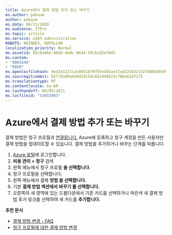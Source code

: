 ```yaml
---
title: Azure에서 결제 방법 추가 또는 바꾸기
ms.author: pebaum
author: pebaum
ms.date: 04/21/2020
ms.audience: ITPro
ms.topic: article
ms.service: o365-administration
ROBOTS: NOINDEX, NOFOLLOW
localization_priority: Normal
ms.assetid: 82c0a06e-86b0-4e8c-8644-59cbc02e7645
ms.custom:
- "9003546"
- "6856"
ms.openlocfilehash: 9ed2a1221cac0951878f97e45baaf2a42236321d27809b9b59f612343f66fd58
ms.sourcegitcommit: b5f7da89a650d2915dc652449623c78be6247175
ms.translationtype: MT
ms.contentlocale: ko-KR
ms.lasthandoff: 08/05/2021
ms.locfileid: "53953983"
---
```

# <a name="add-or-replace-payment-method-in-azure"></a>Azure에서 결제 방법 추가 또는 바꾸기

결제 방법은 청구 프로필과 [연결됩니다.](https://docs.microsoft.com/azure/billing/billing-how-to-change-credit-card?WT.mc_id=Portal-Microsoft_Azure_Support#change-payment-method-for-a-billing-profile) Azure에 등록하고 청구 계정을 만든 사용자만 결제 방법을 업데이트할 수 있습니다. 결제 방법을 추가하거나 바꾸는 단계를 따릅니다.

1. [Azure 포털](https://portal.azure.com/)에 로그인합니다.
2. **비용 관리 + 청구** 검색
3. 왼쪽 메뉴에서 청구 프로필 **을 선택합니다.**
4. 청구 프로필을 선택합니다.
5. 왼쪽 메뉴에서 결제 **방법 을 선택합니다.**
6. 기본 **결제 방법 섹션에서** **바꾸기 를 선택합니다.**
7. 오른쪽의 새 영역에 있는 드롭다운에서 기존 카드를 선택하거나 파란색 새 결제 방법 추가 링크를 선택하여 새 카드를 **추가합니다.**

**추천 문서**

- [결제 방법 변경 - FAQ](https://docs.microsoft.com/azure/billing/billing-how-to-change-credit-card?WT.mc_id=Portal-Microsoft_Azure_Support#frequently-asked-questions)
- [청구 프로필에 대한 결제 방법 변경](https://docs.microsoft.com/azure/cost-management-billing/manage/change-credit-card?WT.mc_id=Portal-Microsoft_Azure_Support#manage-credit-cards-for-a-microsoft-customer-agreement)
